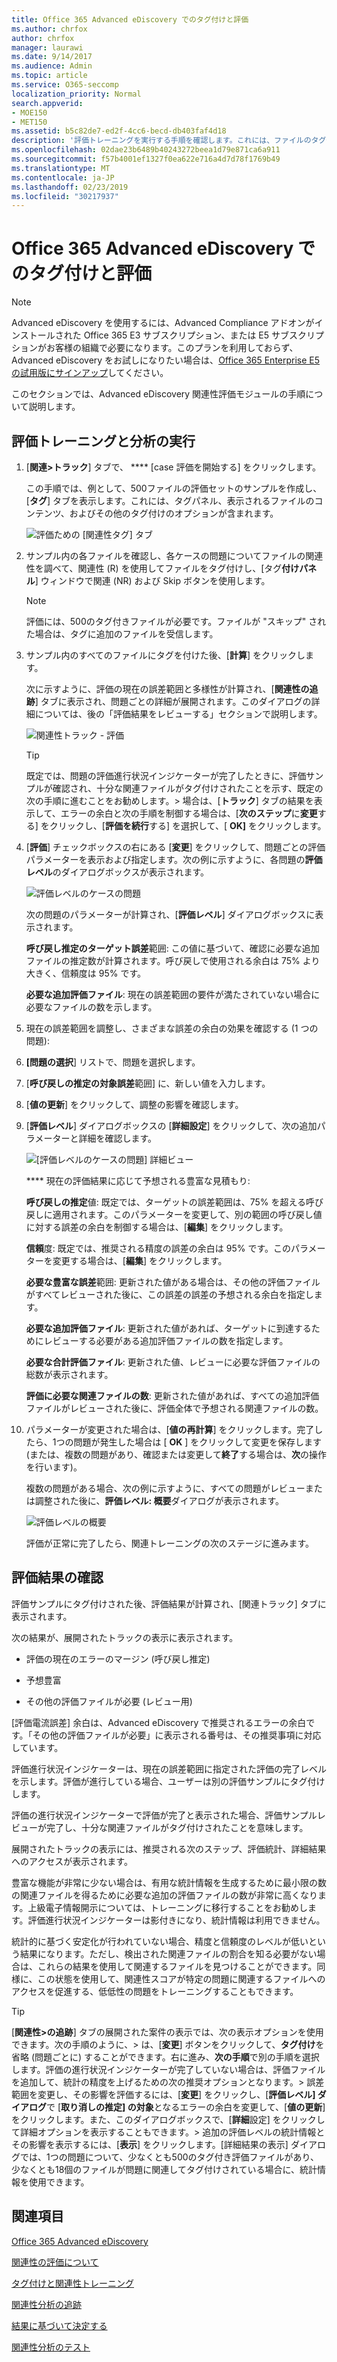 ```yaml
---
title: Office 365 Advanced eDiscovery でのタグ付けと評価
ms.author: chrfox
author: chrfox
manager: laurawi
ms.date: 9/14/2017
ms.audience: Admin
ms.topic: article
ms.service: O365-seccomp
localization_priority: Normal
search.appverid:
- MOE150
- MET150
ms.assetid: b5c82de7-ed2f-4cc6-becd-db403faf4d18
description: '評価トレーニングを実行する手順を確認します。これには、ファイルのタグ付け、Office 365 Advanced eDiscovery の評価結果の確認が含まれます。 '
ms.openlocfilehash: 02dae23b6489b40243272beea1d79e871ca6a911
ms.sourcegitcommit: f57b4001ef1327f0ea622e716a4d7d78f1769b49
ms.translationtype: MT
ms.contentlocale: ja-JP
ms.lasthandoff: 02/23/2019
ms.locfileid: "30217937"
---
```

# <a name="tagging-and-assessment-in-office-365-advanced-ediscovery"></a>Office 365 Advanced eDiscovery でのタグ付けと評価

> [!NOTE]
> Advanced eDiscovery を使用するには、Advanced Compliance アドオンがインストールされた Office 365 E3 サブスクリプション、または E5 サブスクリプションがお客様の組織で必要になります。このプランを利用しておらず、Advanced eDiscovery をお試しになりたい場合は、[Office 365 Enterprise E5 の試用版にサインアップ](https://go.microsoft.com/fwlink/p/?LinkID=698279)してください。 
  
このセクションでは、Advanced eDiscovery 関連性評価モジュールの手順について説明します。 
  
## <a name="performing-assessment-training-and-analysis"></a>評価トレーニングと分析の実行

1. [**関連\>トラック**] タブで、 **** [case 評価を開始する] をクリックします。 
    
    この手順では、例として、500ファイルの評価セットのサンプルを作成し、[**タグ**] タブを表示します。これには、タグパネル、表示されるファイルのコンテンツ、およびその他のタグ付けのオプションが含まれます。 
    
    ![評価ための [関連性タグ] タブ](media/c8acf891-b1cd-4344-816c-eabb8cbbe742.png)
  
2. サンプル内の各ファイルを確認し、各ケースの問題についてファイルの関連性を調べて、関連性 (R) を使用してファイルをタグ付けし、[タグ**付けパネル**] ウィンドウで関連 (NR) および Skip ボタンを使用します。 
    
    > [!NOTE]
    >  評価には、500のタグ付きファイルが必要です。ファイルが "スキップ" された場合は、タグに追加のファイルを受信します。 
  
3. サンプル内のすべてのファイルにタグを付けた後、[**計算**] をクリックします。 
    
    次に示すように、評価の現在の誤差範囲と多様性が計算され、[**関連性の追跡**] タブに表示され、問題ごとの詳細が展開されます。このダイアログの詳細については、後の「評価結果をレビューする」セクションで説明します。 
    
    ![関連性トラック - 評価](media/da911ba5-8678-40d6-9ad5-fd0b058355c1.png)
  
    > [!TIP]
    > 既定では、問題の評価進行状況インジケーターが完了したときに、評価サンプルが確認され、十分な関連ファイルがタグ付けされたことを示す、既定の次の手順に進むことをお勧めします。> 場合は、[**トラック**] タブの結果を表示して、エラーの余白と次の手順を制御する場合は、[**次のステップ**に**変更**する] をクリックし、[**評価を続行**する] を選択して、[ **OK]** をクリックします。 
  
1. [**評価**] チェックボックスの右にある [**変更**] をクリックして、問題ごとの評価パラメーターを表示および指定します。次の例に示すように、各問題の**評価レベル**のダイアログボックスが表示されます。 
    
    ![評価レベルのケースの問題](media/b7113fef-d125-4617-ae1b-c9eb0bf79aec.png)
  
    次の問題のパラメーターが計算され、[**評価レベル**] ダイアログボックスに表示されます。 
    
    **呼び戻し推定のターゲット誤差**範囲: この値に基づいて、確認に必要な追加ファイルの推定数が計算されます。呼び戻しで使用される余白は 75% より大きく、信頼度は 95% です。 
    
    **必要な追加評価ファイル**: 現在の誤差範囲の要件が満たされていない場合に必要なファイルの数を示します。 
    
2. 現在の誤差範囲を調整し、さまざまな誤差の余白の効果を確認する (1 つの問題):
    
1. **[問題の選択**] リストで、問題を選択します。 
    
2. [**呼び戻しの推定の対象誤差**範囲] に、新しい値を入力します。
    
3. [**値の更新**] をクリックして、調整の影響を確認します。 
    
3. [**評価レベル**] ダイアログボックスの [**詳細設定**] をクリックして、次の追加パラメーターと詳細を確認します。 
    
    ![[評価レベルのケースの問題] 詳細ビュー](media/577d7e0e-95df-48c2-9dec-bdeab5e801d8.png)
  
    **** 現在の評価結果に応じて予想される豊富な見積もり:
    
    **呼び戻しの推定**値: 既定では、ターゲットの誤差範囲は、75% を超える呼び戻しに適用されます。このパラメーターを変更して、別の範囲の呼び戻し値に対する誤差の余白を制御する場合は、[**編集**] をクリックします。 
    
    **信頼**度: 既定では、推奨される精度の誤差の余白は 95% です。このパラメーターを変更する場合は、[**編集**] をクリックします。 
    
    **必要な豊富な誤差**範囲: 更新された値がある場合は、その他の評価ファイルがすべてレビューされた後に、この誤差の誤差の予想される余白を指定します。
    
    **必要な追加評価ファイル**: 更新された値があれば、ターゲットに到達するためにレビューする必要がある追加評価ファイルの数を指定します。
    
    **必要な合計評価ファイル**: 更新された値、レビューに必要な評価ファイルの総数が表示されます。
    
    **評価に必要な関連ファイルの数**: 更新された値があれば、すべての追加評価ファイルがレビューされた後に、評価全体で予想される関連ファイルの数。
    
4. パラメーターが変更された場合は、[**値の再計算**] をクリックします。完了したら、1つの問題が発生した場合は [ **OK** ] をクリックして変更を保存します (または、複数の問題があり、確認または変更して**終了**する場合は、**次**の操作を行います)。 
    
    複数の問題がある場合、次の例に示すように、すべての問題がレビューまたは調整された後に、**評価レベル: 概要**ダイアログが表示されます。 
    
    ![評価レベルの概要](media/4997b46d-10a5-4abc-b3b2-7b75a370eb9e.png)
  
    評価が正常に完了したら、関連トレーニングの次のステージに進みます。
    
## <a name="reviewing-assessment-results"></a>評価結果の確認

評価サンプルにタグ付けされた後、評価結果が計算され、[関連トラック] タブに表示されます。
  
次の結果が、展開されたトラックの表示に表示されます。 
  
- 評価の現在のエラーのマージン (呼び戻し推定)
    
- 予想豊富
    
- その他の評価ファイルが必要 (レビュー用)
    
[評価電流誤差] 余白は、Advanced eDiscovery で推奨されるエラーの余白です。「その他の評価ファイルが必要」に表示される番号は、その推奨事項に対応しています。
  
評価進行状況インジケーターは、現在の誤差範囲に指定された評価の完了レベルを示します。評価が進行している場合、ユーザーは別の評価サンプルにタグ付けします。
  
評価の進行状況インジケーターで評価が完了と表示された場合、評価サンプルレビューが完了し、十分な関連ファイルがタグ付けされたことを意味します。 
  
展開されたトラックの表示には、推奨される次のステップ、評価統計、詳細結果へのアクセスが表示されます。
  
豊富な機能が非常に少ない場合は、有用な統計情報を生成するために最小限の数の関連ファイルを得るために必要な追加の評価ファイルの数が非常に高くなります。上級電子情報開示については、トレーニングに移行することをお勧めします。評価進行状況インジケーターは影付きになり、統計情報は利用できません。 
  
統計的に基づく安定化が行われていない場合、精度と信頼度のレベルが低いという結果になります。ただし、検出された関連ファイルの割合を知る必要がない場合は、これらの結果を使用して関連するファイルを見つけることができます。同様に、この状態を使用して、関連性スコアが特定の問題に関連するファイルへのアクセスを促進する、低低性の問題をトレーニングすることもできます。
  
> [!TIP]
> [**関連性\>の追跡**] タブの展開された案件の表示では、次の表示オプションを使用できます。次の手順のように、> は、[**変更**] ボタンをクリックして、**タグ付け**を省略 (問題ごとに) することができます。右に進み、**次の手順**で別の手順を選択します。評価の進行状況インジケーターが完了していない場合は、評価ファイルを追加して、統計の精度を上げるための次の推奨オプションとなります。> 誤差範囲を変更し、その影響を評価するには、[**変更**] をクリックし、[**評価レベル] ダイアログ**で [**取り消しの推定] の対象**となるエラーの余白を変更して、[**値の更新**] をクリックします。また、このダイアログボックスで、[**詳細**設定] をクリックして詳細オプションを表示することもできます。> 追加の評価レベルの統計情報とその影響を表示するには、[**表示**] をクリックします。[詳細結果の表示] ダイアログでは、1つの問題について、少なくとも500のタグ付き評価ファイルがあり、少なくとも18個のファイルが問題に関連してタグ付けされている場合に、統計情報を使用できます。 
  
## <a name="see-also"></a>関連項目

[Office 365 Advanced eDiscovery](office-365-advanced-ediscovery.md)
  
[関連性の評価について](assessment-in-relevance-in-advanced-ediscovery.md)
  
[タグ付けと関連性トレーニング](tagging-and-relevance-training-in-advanced-ediscovery.md)
  
[関連性分析の追跡](track-relevance-analysis-in-advanced-ediscovery.md)
  
[結果に基づいて決定する](decision-based-on-the-results-in-advanced-ediscovery.md)
  
[関連性分析のテスト](test-relevance-analysis-in-advanced-ediscovery.md)

